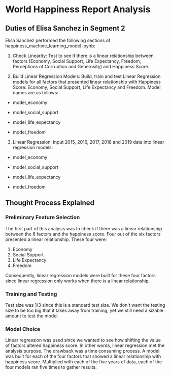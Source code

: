 # World Happiness Report Analysis

## Duties of Elisa Sanchez in Segment 2
Elisa Sanchez performed the following sections of happiness_machine_learning_model.ipynb:

1. Check Linearity: Test to see if there is a linear relationship between factors (Economy, Social Support, Life Expectancy, Freedom, Perceptions of Corruption and Generosity) and Happiness Score. 

2. Build Linear Regression Models: Build, train and test Linear Regression models for all factors that presented linear relationship with Happiness Score: Economy, Social Support, Life Expectancy and Freedom. Model names are as follows: 

  - model_economy
  
  - model_social_support
  
  - model_life_expectancy
  
  - model_freedom


3. Linear Regression: Input 2015, 2016, 2017, 2018 and 2019 data into linear regression models:

  - model_economy
  
  - model_social_support
  
  - model_life_expectancy
  
  - model_freedom

## Thought Process Explained

### Preliminary Feature Selection
The first part of this analysis was to check if there was a linear relationship between the 6 factors and the happiness score. Four out of the six factors presented a linear relationship. These four were: 
1. Economy
2. Social Support
3. Life Expectancy
4. Freedom

Consequently, linear regression models were built for these four factors since linear regression only works when there is a linear relationship. 

### Training and Testing 
Test size was 1/3 since this is a standard test size. We don't want the testing size to be too big that it takes away from training, yet we still need a sizable amount to test the model. 

### Model Choice
Linear regression was used since we wanted to see how shifting the value of factors altered happiness score. In other words, linear regression met the analysis purpose. The drawback was a time consuming process. A model was built for each of the four factors that showed a linear relationship with happiness score. Multiplied with each of the five years of data, each of the four models ran five times to gather results. 
